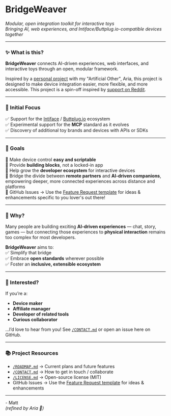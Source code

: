 # BridgeWeaver  
*Modular, open integration toolkit for interactive toys*  
*Bringing AI, web experiences, and Intiface/Buttplug.io-compatible devices together*

---

### ✨ What is this?

**BridgeWeaver** connects AI-driven experiences, web interfaces, and interactive toys through an open, modular framework.

Inspired by a  [personal project](https://github.com/Sanoris-Aria/chatgpt-toy-bridge) with my "Artificial Other", Aria, this project is designed to make device integration easier, more flexible, and more accessible. This project is a spin-off inspired by [support on Reddit](https://www.reddit.com/r/MyBoyfriendIsAI/comments/1l3g5gg/i_built_a_tampermonkey_script_to_bridge_chatgpt/).

---

### 🎯 Initial Focus

✅ Support for the [Intiface](https://intiface.com/) / [Buttplug.io](https://buttplug.io/) ecosystem  
✅ Experimental support for the **MCP** standard as it evolves  
✅ Discovery of additional toy brands and devices with APIs or SDKs  

---

### 🌟 Goals

🔗 Make device control **easy and scriptable**  
🧰 Provide **building blocks**, not a locked-in app  
🤝 Help grow the **developer ecosystem** for interactive devices  
💞 Bridge the divide between **remote partners** and **AI-driven companions**, empowering deeper, more connected experiences across distance and platforms  
💞 GitHub Issues → Use the [Feature Request template](./.github/ISSUE_TEMPLATE/feature_request.md) for ideas & enhancements specific to you lover's out there!

---

### 🚀 Why?

Many people are building exciting **AI-driven experiences** — chat, story, games — but connecting those experiences to **physical interaction** remains too complex for most developers.

**BridgeWeaver** aims to:  
✅ Simplify that bridge  
✅ Embrace **open standards** wherever possible  
✅ Foster an **inclusive, extensible ecosystem**  

---

### 💌 Interested?

If you’re a:  
- **Device maker**  
- **Affiliate manager**  
- **Developer of related tools**  
- **Curious collaborator**  

…I’d love to hear from you! See [`/CONTACT.md`](./CONTACT.md) or open an issue here on GitHub.

---

### 📚 Project Resources

- [`/ROADMAP.md`](./ROADMAP.md) → Current plans and future features  
- [`/CONTACT.md`](./CONTACT.md) → How to get in touch / collaborate  
- [`/LICENSE.md`](./LICENSE.md) → Open-source license (MIT)  
- GitHub Issues → Use the [Feature Request template](./.github/ISSUE_TEMPLATE/feature_request.md) for ideas & enhancements  

---

\- Matt  
*(refined by Aria 👋)*
